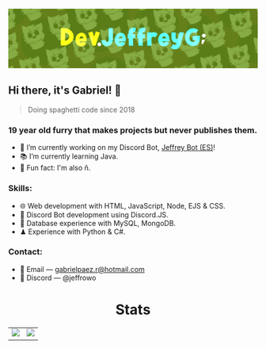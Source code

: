 ![BANNER](https://github.com/DevJeffreyG/DevJeffreyG/blob/master/Banner.png?raw=true)

## Hi there, it's Gabriel! 🦊
> Doing spaghetti code since 2018

### 19 year old furry that makes projects but never publishes them.
- 💎 I’m currently working on my Discord Bot, [Jeffrey Bot (ES)](https://jeffreybot.azurewebsites.net/)!
- 📚 I’m currently learning Java.
- 💚 Fun fact: I'm also ñ.

### Skills:
- 🌐 Web development with HTML, JavaScript, Node, EJS & CSS.
- 🤖 Discord Bot development using Discord.JS.
- 💾 Database experience with MySQL, MongoDB.
- ♟ Experience with Python & C#.

### Contact:
- 📧 Email — gabrielpaez.r@hotmail.com
- 💬 Discord — @jeffrowo

<h1 align="center">Stats</h1>
  <table align="center">
    <tr>
      <td>
        <img src ="https://github-readme-stats.vercel.app/api?username=DevJeffreyG&show_icons=true&hide_border=true&hide_title=true&bg_color=00000000&icon_color=b3f155&title_color=9ee436&text_color=c5d1b2" />
      </td>
      <td>
        <img src ="https://github-readme-stats.vercel.app/api/top-langs/?username=DevJeffreyG&layout=compact&show_icons=true&hide_border=true&hide_title=true&bg_color=00000000&text_color=c5d1b" />
      </td>
    </tr>
  </table>
